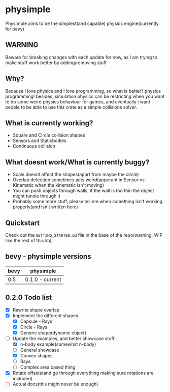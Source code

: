 # physimple

Physimple aims to be the simplest(and capable) physics engine(currently for bevy)

## WARNING

Beware for breaking changes with each update for now, as I am trying to make stuff work better by adding/removing stuff

## Why?

Because I love physics and I love programming, so what is better? physics programming!
besides, simulation physics can be restricting when you want to do some weird physics behaviour for games,
and eventually i want people to be able to use this crate as a simple collisions solver.

## What is currently working?

- Square and Circle collision shapes
- Sensors and Staticbodies
- Continuous collision

## What doesnt work/What is currently buggy?

- Scale doesnt affect the shapes(apart from maybe the circle)
- Overlap detection sometimes acts weird(apperant in Sensor vs Kinematic when the kinematic isn't moving)
- You can push objects through walls, if the wall is too thin the object might tunnle through it
- Probably some more stuff, please tell me when something isn't working properly(and isn't written here)

## Quickstart

Check out the `GETTING_STARTED.md` file in the base of the repo(warning, WIP like the rest of this lib).

## bevy - physimple versions

| bevy | physimple       |
|------|-----------------|
| 0.5  | 0.1.0 - current |

## 0.2.0 Todo list

- [x] Rewrite shape overlap
- [x] Implement the different shapes
  - [x] Capsule - Rays
  - [x] Circle - Rays
  - [x] Generic shape(dynamic object)
- [ ] Update the examples, and better showcase stuff
  - [x] n-body example(somewhat n-body)
  - [ ] General showcase
  - [x] Convex shapes
  - [ ] Rays
  - [ ] Complex area based thing
- [x] Rotate offsets(and go through everything making sure rotations are included)
- [ ] Actual docs(this might never be enough)

